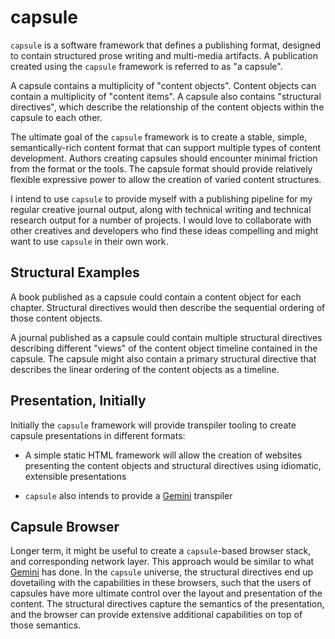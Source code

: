 # capsule

`capsule` is a software framework that defines a publishing format, designed to contain structured prose writing and multi-media artifacts. A publication created using the `capsule` framework is referred to as "a capsule".

A capsule contains a multiplicity of "content objects". Content objects can contain a multiplicity of "content items". A capsule also contains "structural directives", which describe the relationship of the content objects within the capsule to each other.

The ultimate goal of the `capsule` framework is to create a stable, simple, semantically-rich content format that can support multiple types of content development. Authors creating capsules should encounter minimal friction from the format or the tools. The capsule format should provide relatively flexible expressive power to allow the creation of varied content structures.

I intend to use `capsule` to provide myself with a publishing pipeline for my regular creative journal output, along with technical writing and technical research output for a number of projects. I would love to collaborate with other creatives and developers who find these ideas compelling and might want to use `capsule` in their own work.

## Structural Examples

A book published as a capsule could contain a content object for each chapter. Structural directives would then describe the sequential ordering of those content objects.

A journal published as a capsule could contain multiple structural directives describing different "views" of the content object timeline contained in the capsule. The capsule might also contain a primary structural directive that describes the linear ordering of the content objects as a timeline.

## Presentation, Initially

Initially the `capsule` framework will provide transpiler tooling to create capsule presentations in different formats:

* A simple static HTML framework will allow the creation of websites presenting the content objects and structural directives using idiomatic, extensible presentations

* `capsule` also intends to provide a [Gemini][gemini] transpiler

## Capsule Browser

Longer term, it might be useful to create a `capsule`-based browser stack, and corresponding network layer. This approach would be similar to what [Gemini][gemini] has done. In the `capsule` universe, the structural directives end up dovetailing with the capabilities in these browsers, such that the users of capsules have more ultimate control over the layout and presentation of the content. The structural directives capture the semantics of the presentation, and the browser can provide extensive additional capabilities on top of those semantics.

[gemini]: https://gemini.circumlunar.space/